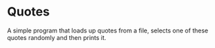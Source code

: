 # Quotes
A simple program that loads up quotes from a file, selects one of these quotes randomly and then prints it.
